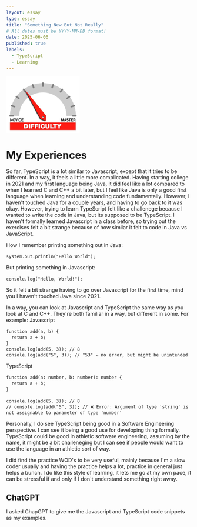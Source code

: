 ```yaml
---
layout: essay
type: essay
title: "Something New But Not Really"
# All dates must be YYYY-MM-DD format!
date: 2025-06-06
published: true
labels:
  - TypeScript
  - Learning
---
```


<img width="200px" class="rounded float-start pe-4" src="../img/difficulty/degree_difficulty.jpg">

<h1>
  My Experiences
</h1>

So far, TypeScript is a lot similar to Javascript, except that it tries to be different.  In a way, it feels a little more complicated.  Having starting college in 2021 and my first language being Java, it did feel like a lot compared to when I learned C and C++ a bit later, but I feel like Java is only a good first language when learning and understanding code fundamentally.  However, I haven't touched Java for a couple years, and having to go back to it was okay.  However, trying to learn TypeScript felt like a challenege because I wanted to write the code in Java, but its supposed to be TypeScript.  I haven't formally learned Javascript in a class before, so trying out the exercises felt a bit strange because of how similar it felt to code in Java vs JavaScript.  

How I remember printing something out in Java:
```
system.out.println("Hello World");
```
But printing something in Javascript:
```
console.log("Hello, World!");
```
So it felt a bit strange having to go over Javascript for the first time, mind you I haven't touched Java since 2021.

In a way, you can look at Javascript and TypeScript the same way as you look at C and C++.  They're both familiar in a way, but different in some. For example:
Javascript
```
function add(a, b) {
  return a + b;
}
console.log(add(5, 3)); // 8
console.log(add("5", 3)); // "53" ← no error, but might be unintended
```
TypeScript
```
function add(a: number, b: number): number {
  return a + b;
}

console.log(add(5, 3)); // 8
// console.log(add("5", 3)); // ❌ Error: Argument of type 'string' is not assignable to parameter of type 'number'
```



Personally, I do see TypeScript being good in a Software Engineering perspective.  I can see it being a good use for developing thing formally.  TypeScript could be good in athletic software engineering, assuming by the name, it might be a bit challeneging but I can see if people would want to use the language in an athletic sort of way.  

I did find the practice WOD's to be very useful, mainly because I'm a slow coder usually and having the practice helps a lot, practice in general just helps a bunch.  I do like this style of learning, it lets me go at my own pace, it can be stressful if and only if I don't understand something right away.  

<h2>
  ChatGPT
</h2>

I asked ChapGPT to give me the Javascript and TypeScript code snippets as my examples.  

